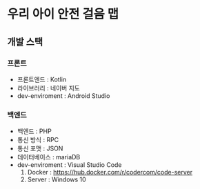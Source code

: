 # 우리 아이 안전 걸음 맵

## 개발 스택
### 프론트
* 프론트엔드 : Kotlin
* 라이브러리 : 네이버 지도
* dev-enviroment : Android Studio

### 백엔드
* 백엔드 : PHP
* 통신 방식 : RPC
* 통신 포맷 : JSON
* 데이터베이스 : mariaDB
* dev-enviroment : Visual Studio Code
  1. Docker : https://hub.docker.com/r/codercom/code-server
  2. Server : Windows 10
